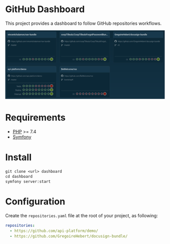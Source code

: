 # GitHub Dashboard

This project provides a dashboard to follow GitHub repositories workflows.

![Dashboard](doc/dashboard.png)

# Requirements

- [PHP](https://www.php.net/) >= 7.4
- [Symfony](https://symfony.com/download)

# Install

```shell
git clone <url> dashboard
cd dashboard
symfony server:start
```

# Configuration

Create the `repositories.yaml` file at the root of your project, as following:

```yaml
repositories:
  - https://github.com/api-platform/demo/
  - https://github.com/GregoireHebert/docusign-bundle/
```
